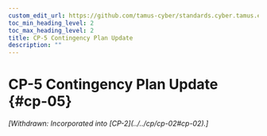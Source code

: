 ```yaml
---
custom_edit_url: https://github.com/tamus-cyber/standards.cyber.tamus.edu/tree/main/static/content/tamus.edu/TAMUS_profile.xml
toc_min_heading_level: 2
toc_max_heading_level: 2
title: CP-5 Contingency Plan Update
description: ""
---
```


# CP-5 Contingency Plan Update {#cp-05}

<prop xmlns="http://csrc.nist.gov/ns/oscal/1.0" name="status" value="withdrawn">
            <em>[Withdrawn: Incorporated into [CP-2](../../cp/cp-02#cp-02).]</em>
         </prop>
         


